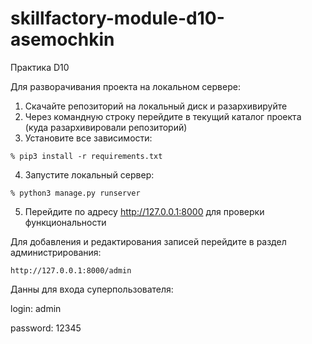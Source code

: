 # skillfactory-module-d10-asemochkin
Практика D10

Для разворачивания проекта на локальном сервере:
1. Скачайте репозиторий на локальный диск и разархивируйте
2. Через командную строку перейдите в текущий каталог проекта (куда разархивировали репозиторий)
3. Установите все зависимости:
```
% pip3 install -r requirements.txt
```
4. Запустите локальный сервер:
```
% python3 manage.py runserver
```
5. Перейдите по адресу http://127.0.0.1:8000 для проверки функциональности

Для добавления и редактирования записей перейдите в раздел администрирования:
```
http://127.0.0.1:8000/admin
```
Данны для входа суперпользователя:

login: admin

password: 12345
